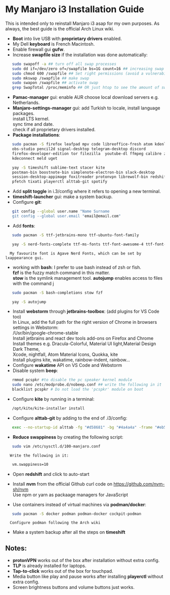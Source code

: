 # My Manjaro i3 Installation Guide

This is intended only to reinstall Manjaro i3 asap for my own purposes.
As always, the best guide is the official Arch Linux wiki.

- **Boot** into live USB with **proprietary drivers** enabled.
- My Dell **keyboard** is French Macintosh.
- Enable firewall gui **gufw**.
- Increase **swapfile size** if the installation was done automatically:
```bash
   sudo swapoff -a ## turn off all swap processes
   sudo dd if=/dev/zero of=/swapfile bs=1G count=16 ## increasing swap to 16 GB
   sudo chmod 600 /swapfile ## Set right permissions (avoid a vulnerability)
   sudo mkswap /swapfile ## make swap
   sudo swapon /swapfile ## activate swap
   grep SwapTotal /proc/meminfo ## OR just htop to see the amount of swap available
```
- **Pamac-manager** gui: enable AUR
                         choose local download servers e.g. Netherlands.
- **Manjaro-settings-manager** gui: add Turkish to locale, install language packages.    
                                    install LTS kernel.    
                                    sync time and date.    
                                    check if all proprietary drivers installed.    
- **Package installations**:
```bash
   sudo pacman -S firefox leafpad mpv code libreoffice-fresh atom kdenlive    
   obs-studio pencil2d signal-desktop telegram-desktop discord    
   firefox-developer-edition tor filezilla  youtube-dl ffmpeg calibre zathura    
   kdeconnect meld uget
```
```bash
   yay -S timeshift sublime-text stacer kite    
   postman-bin boostnote-bin simplenote-electron-bin slack-desktop    
   session-desktop-appimage foxitreader protonvpn librewolf-bin redshift    
   pfetch tixati playerctl alttab-git spotify
```
- Add **split toggle** in i.3/config where it refers to opening a new terminal.
- **timeshift-launcher** gui: make a system backup.
- Configure **git**:
```bash
   git config --global user.name "Name Surname
   git config --global user.email "email@email.com"
```
- Add **fonts**:
```bash
   sudo pacman -S ttf-jetbrains-mono ttf-ubuntu-font-family
```
```bash
   yay -S nerd-fonts-complete ttf-ms-fonts ttf-font-awesome-4 ttf-font-icons ttf-ionicos 
```
      My favourite font is Agave Nerd Fonts, which can be set by lxappearance gui.
- working with **bash**:
   I prefer to use bash instead of zsh or fish.    
   **fzf** is the fuzzy match command in this matter.    
   **stow** is the symlink management tool.
   **autojump** enables access to files with the command j
```bash
   sudo pacman -S bash-completions stow fzf
```
   
```bash
   yay -S autojump
```
- Install **webstorm** through **jetbrains-toolbox**: (add plugins for VS Code too)    
  In Linux, add the full path for the right version of Chrome in browsers settings in Webstorm:   
  /Usr/bin/google-chrome-stable    
  Install  jetbrains and react dev tools add-ons on Firefox and Chrome    
  Install themes e.g. Dracula-Colorful, Material UI light,Material Design Dark Theme,      
  Xcode, nightfall, Atom Material Icons, Quokka, kite    
  Install plugins kite, wakatime, rainbow-indent, rainbow…    
- Configure **wakatime** API on VS Code and Webstorm
- Disable system **beep**:
```bash
   rmmod pcspkr #to disable the pc speaker kernel module
   sudo nano /etc/modprobe.d/nobeep.conf ## write the following in it
   blacklist pcspkr # Do not load the 'pcspkr' module on boot
```
- Configure **kite** by running in a terminal:
```bash
   /opt/kite/kite-installer install
```
- Configure **alttab-git** by adding to the end of .i3/config:
```bash
   exec --no-startup-id alttab -fg "#d58681" -bg "#4a4a4a" -frame "#eb564d" -t 128x150 -i 127x64
```
- **Reduce swappiness** by creating the following script:
```bash
   sudo vim /etc/sysctl.d/100-manjaro.conf
```
      Write the following in it:
```bash
   vm.swappiness=10
```
- Open **redshift** and click to auto-start

- Install **nvm** from the official Github curl code on https://github.com/nvm-sh/nvm    
  Use npm or yarn as packaage managers for JavaScript
- Use containers instead of virtual machines via **podman/docker**:
```bash
   sudo pacman -S docker podman podman-docker cockpit-podman
```    
      Configure podman following the Arch wiki
- Make a system backup after all the steps on **timeshift**
## Notes:
- **protonVPN** works out of the box after installation without extra config.
- **TLP** is already installed for laptops.
- **Tap-to-click** works out of the box for touchpad.
- Media button like play and pause works after installing **playerctl** without extra config.
- Screen brightness buttons and volume buttons just works.
